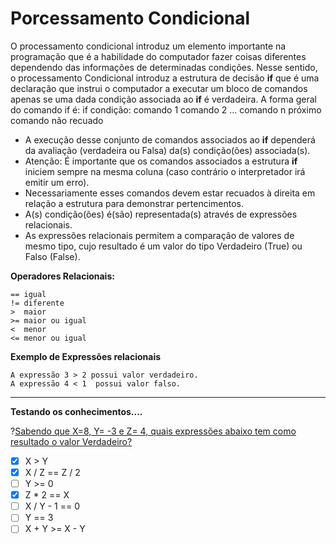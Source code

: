 # Porcessamento Condicional

O processamento condicional introduz um elemento importante na programação que é a habilidade do computador fazer coisas diferentes dependendo das informações de determinadas condições. Nesse sentido, o processamento Condicional introduz a estrutura de decisão **if** que é uma declaração que instrui o computador a executar um bloco de comandos apenas se uma dada condição associada ao **if** é verdadeira. 
A forma geral do comando if é: 
                               if condição: 
                                  comando 1 
                                  comando 2
                                  ...
                                  comando n 
                           próximo comando não recuado                                                                  

+ A execução desse conjunto de comandos associados ao **if** dependerá da avaliação (verdadeira ou Falsa) da(s) condição(ões) associada(s).
+ Atenção: É importante que os comandos associados a estrutura **if** iniciem sempre na mesma coluna (caso contrário o interpretador irá emitir um erro). 
+ Necessariamente esses comandos devem estar recuados à direita em relação a estrutura para demonstrar pertencimentos. 
+ A(s) condição(ões) é(são) representada(s) através de expressões relacionais. 
+ As expressões relacionais permitem a comparação de valores de mesmo tipo, cujo resultado é um valor do tipo Verdadeiro (True) ou Falso (False). 

**Operadores Relacionais:**
```
== igual
!= diferente
>  maior
>= maior ou igual
<  menor
<= menor ou igual
```
**Exemplo de Expressões relacionais**
```
A expressão 3 > 2 possui valor verdadeiro. 
A expressão 4 < 1  possui valor falso.
```
-------
**Testando os conhecimentos....**

?[Sabendo que  X=8, Y= -3 e Z= 4, quais expressões abaixo tem como resultado o valor Verdadeiro?](multiple)
-[x] X > Y	
-[x] X / Z == Z / 2 
-[ ] Y >= 0
-[x] Z * 2 == X
-[ ] X / Y - 1 == 0
-[ ] Y == 3
-[ ] X + Y >= X - Y 
